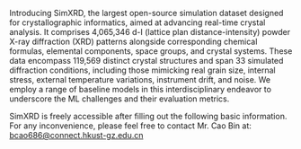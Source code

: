 Introducing SimXRD, the largest open-source simulation dataset designed for crystallographic informatics, aimed at advancing real-time crystal analysis. It comprises 4,065,346 d-I (lattice plan distance-intensity) powder X-ray diffraction (XRD) patterns alongside corresponding chemical formulas, elemental components, space groups, and crystal systems. These data encompass 119,569 distinct crystal structures and span 33 simulated diffraction conditions, including those mimicking real grain size, internal stress, external temperature variations, instrument drift, and noise. We employ a range of baseline models in this interdisciplinary endeavor to underscore the ML challenges and their evaluation metrics.

SimXRD is freely accessible after filling out the following basic information. For any inconvenience, please feel free to contact Mr. Cao Bin at: bcao686@connect.hkust-gz.edu.cn